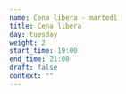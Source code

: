 ```yaml
---
name: Cena libera - martedì
title: Cena libera
day: tuesday
weight: 2
start_time: 19:00
end_time: 21:00
draft: false
context: ""
---
```

